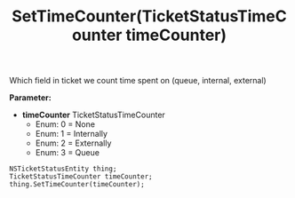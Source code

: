 ﻿---
uid: crmscript_ref_NSTicketStatusEntity_SetTimeCounter
title: SetTimeCounter(TicketStatusTimeCounter timeCounter)
intellisense: NSTicketStatusEntity.SetTimeCounter
keywords: NSTicketStatusEntity, GetTimeCounter
so.topic: reference
---

Which field in ticket we count time spent on (queue, internal, external) 

**Parameter:** 
 - **timeCounter** TicketStatusTimeCounter
     - Enum: 0 = None 
     - Enum: 1 = Internally 
     - Enum: 2 = Externally 
     - Enum: 3 = Queue 

```crmscript
NSTicketStatusEntity thing;
TicketStatusTimeCounter timeCounter;
thing.SetTimeCounter(timeCounter);
```

